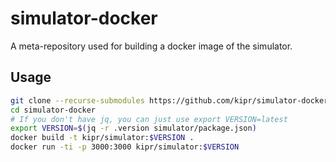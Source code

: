 # simulator-docker

A meta-repository used for building a docker image of the simulator.

## Usage

```sh
git clone --recurse-submodules https://github.com/kipr/simulator-docker
cd simulator-docker
# If you don't have jq, you can just use export VERSION=latest
export VERSION=$(jq -r .version simulator/package.json)
docker build -t kipr/simulator:$VERSION .
docker run -ti -p 3000:3000 kipr/simulator:$VERSION
```
